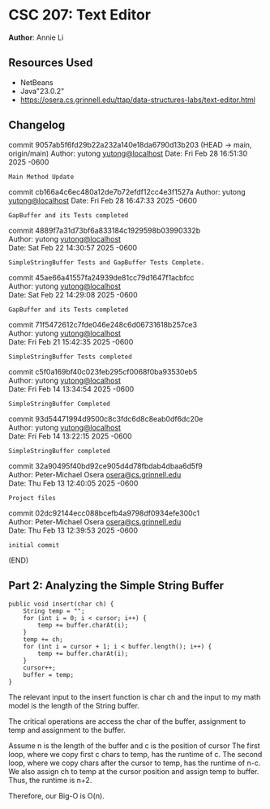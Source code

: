 # CSC 207: Text Editor

**Author**: Annie Li

## Resources Used

+ NetBeans
+ Java"23.0.2"
+ https://osera.cs.grinnell.edu/ttap/data-structures-labs/text-editor.html

## Changelog

commit 9057ab5f6fd29b22a232a140e18da6790d13b203 (HEAD -> main, origin/main)
Author: yutong <yutong@localhost>
Date:   Fri Feb 28 16:51:30 2025 -0600

    Main Method Update

commit cb166a4c6ec480a12de7b72efdf12cc4e3f1527a
Author: yutong <yutong@localhost>
Date:   Fri Feb 28 16:47:33 2025 -0600

    GapBuffer and its Tests completed                                                                                                               
                                                                                                                                                    
commit 4889f7a31d73bf6a833184c1929598b03990332b                                                                                                     
Author: yutong <yutong@localhost>                                                                                                                   
Date:   Sat Feb 22 14:30:57 2025 -0600                                                                                                              
                                                                                                                                                    
    SimpleStringBuffer Tests and GapBuffer Tests Complete.                                                                                          
                                                                                                                                                    
commit 45ae66a41557fa24939de81cc79d1647f1acbfcc                                                                                                     
Author: yutong <yutong@localhost>                                                                                                                   
Date:   Sat Feb 22 14:29:08 2025 -0600                                                                                                              
                                                                                                                                                    
    GapBuffer and its Tests completed                                                                                                               
                                                                                                                                                    
commit 71f5472612c7fde046e248c6d06731618b257ce3                                                                                                     
Author: yutong <yutong@localhost>                                                                                                                   
Date:   Fri Feb 21 15:42:35 2025 -0600                                                                                                              
                                                                                                                                                    
    SimpleStringBuffer Tests completed                                                                                                              
                                                                                                                                                    
commit c5f0a169bf40c023feb295cf0068f0ba93530eb5                                                                                                     
Author: yutong <yutong@localhost>                                                                                                                   
Date:   Fri Feb 14 13:34:54 2025 -0600                                                                                                              
                                                                                                                                                    
    SimpleStringBuffer Completed                                                                                                                    
                                                                                                                                                    
commit 93d54471994d9500c8c3fdc6d8c8eab0df6dc20e                                                                                                     
Author: yutong <yutong@localhost>                                                                                                                   
Date:   Fri Feb 14 13:22:15 2025 -0600                                                                                                              
                                                                                                                                                    
    SimpleStringBuffer completed                                                                                                                    
                                                                                                                                                    
commit 32a90495f40bd92ce905d4d78fbdab4dbaa6d5f9                                                                                                     
Author: Peter-Michael Osera <osera@cs.grinnell.edu>                                                                                                 
Date:   Thu Feb 13 12:40:05 2025 -0600                                                                                                              
                                                                                                                                                    
    Project files                                                                                                                                   
                                                                                                                                                    
commit 02dc92144ecc088bcefb4a9798df0934efe300c1                                                                                                     
Author: Peter-Michael Osera <osera@cs.grinnell.edu>                                                                                                 
Date:   Thu Feb 13 12:39:53 2025 -0600                                                                                                              
                                                                                                                                                    
    initial commit                                                                                                                                  
(END)                                                                                                                                               



## Part 2: Analyzing the Simple String Buffer
    public void insert(char ch) {
        String temp = "";
        for (int i = 0; i < cursor; i++) {
            temp += buffer.charAt(i);
        }
        temp += ch;
        for (int i = cursor + 1; i < buffer.length(); i++) {
            temp += buffer.charAt(i);
        }
        cursor++;
        buffer = temp;
    }

The relevant input to the insert function is char ch and 
the input to my math model is the length of the String buffer.

The critical operations are access the char of the buffer, 
assignment to temp and assignment to the buffer.

Assume n is the length of the buffer and c is the position of cursor
The first loop, where we copy first c chars to temp, has the runtime of c.
The second loop, where we copy chars after the cursor to temp, has the runtime of n-c.
We also assign ch to temp at the cursor position and assign temp to buffer. Thus, 
the runtime is n+2.

Therefore, our Big-O is O(n).
